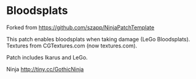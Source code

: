 Bloodsplats
===========

Forked from https://github.com/szapp/NinjaPatchTemplate


This patch enables bloodsplats when taking damage (LeGo Bloodsplats).
Textures from CGTextures.com (now textures.com).


Patch includes Ikarus and LeGo.


Ninja <http://tiny.cc/GothicNinja>
